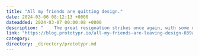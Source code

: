 ```yaml
---
title: "All my friends are quitting design."
date: 2024-03-06 08:12:13 +0000
dateadded: 2024-03-07 00:00:08 +0000
description: "    The great resignation strikes once again, with some damage.  Continue reading on Prototypr »  "
link: "https://blog.prototypr.io/all-my-friends-are-leaving-design-039a1f3daa5a?source=rss----eb297ea1161a---4"
category:
directory: _directory/prototypr.md
---
```

